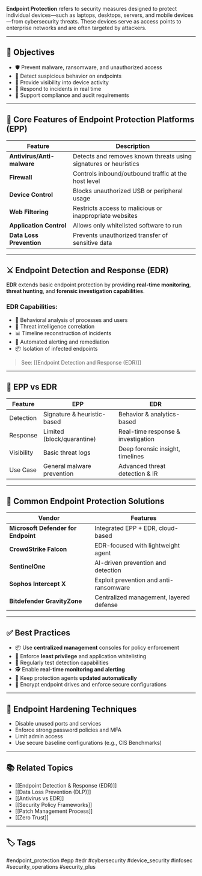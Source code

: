 **Endpoint Protection** refers to security measures designed to protect individual devices—such as laptops, desktops, servers, and mobile devices—from cybersecurity threats. These devices serve as access points to enterprise networks and are often targeted by attackers.

---

## 🎯 Objectives

- 🛡️ Prevent malware, ransomware, and unauthorized access
- 🧠 Detect suspicious behavior on endpoints
- 🔁 Provide visibility into device activity
- 📢 Respond to incidents in real time
- 🧾 Support compliance and audit requirements

---

## 🧱 Core Features of Endpoint Protection Platforms (EPP)

| Feature                   | Description                                                  |
|---------------------------|--------------------------------------------------------------|
| **Antivirus/Anti-malware**| Detects and removes known threats using signatures or heuristics |
| **Firewall**              | Controls inbound/outbound traffic at the host level           |
| **Device Control**        | Blocks unauthorized USB or peripheral usage                  |
| **Web Filtering**         | Restricts access to malicious or inappropriate websites      |
| **Application Control**   | Allows only whitelisted software to run                      |
| **Data Loss Prevention**  | Prevents unauthorized transfer of sensitive data             |

---

## ⚔️ Endpoint Detection and Response (EDR)

**EDR** extends basic endpoint protection by providing **real-time monitoring**, **threat hunting**, and **forensic investigation capabilities**.

### EDR Capabilities:
- 🧠 Behavioral analysis of processes and users
- 🔎 Threat intelligence correlation
- 📊 Timeline reconstruction of incidents
- 🚨 Automated alerting and remediation
- 📦 Isolation of infected endpoints

> See: [[Endpoint Detection and Response (EDR)]]

---

## 🔄 EPP vs EDR

| Feature          | EPP                                | EDR                                   |
|------------------|-------------------------------------|----------------------------------------|
| Detection        | Signature & heuristic-based         | Behavior & analytics-based             |
| Response         | Limited (block/quarantine)          | Real-time response & investigation     |
| Visibility       | Basic threat logs                   | Deep forensic insight, timelines       |
| Use Case         | General malware prevention          | Advanced threat detection & IR         |

---

## 🧰 Common Endpoint Protection Solutions

| Vendor               | Features                                        |
|----------------------|-------------------------------------------------|
| **Microsoft Defender for Endpoint** | Integrated EPP + EDR, cloud-based    |
| **CrowdStrike Falcon**       | EDR-focused with lightweight agent       |
| **SentinelOne**              | AI-driven prevention and detection       |
| **Sophos Intercept X**       | Exploit prevention and anti-ransomware   |
| **Bitdefender GravityZone**  | Centralized management, layered defense  |

---

## ✅ Best Practices

- 📦 Use **centralized management** consoles for policy enforcement
- 🔐 Enforce **least privilege** and application whitelisting
- 🧪 Regularly test detection capabilities
- 🕵️ Enable **real-time monitoring and alerting**
- 🔄 Keep protection agents **updated automatically**
- 📁 Encrypt endpoint drives and enforce secure configurations

---

## 🔐 Endpoint Hardening Techniques

- Disable unused ports and services
- Enforce strong password policies and MFA
- Limit admin access
- Use secure baseline configurations (e.g., CIS Benchmarks)

---

## 📚 Related Topics

- [[Endpoint Detection & Response (EDR)]]
- [[Data Loss Prevention (DLP)]]
- [[Antivirus vs EDR]]
- [[Security Policy Frameworks]]
- [[Patch Management Process]]
- [[Zero Trust]]

---

## 🏷 Tags

#endpoint_protection #epp #edr #cybersecurity #device_security #infosec #security_operations #security_plus
